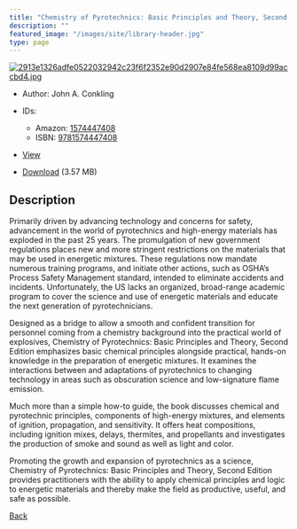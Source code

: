 ```yaml
---
title: "Chemistry of Pyrotechnics: Basic Principles and Theory, Second Edition"
description: ""
featured_image: "/images/site/library-header.jpg"
type: page
---
```


<a href="https://drive.google.com/uc?export=view&id=1m-krBzjxL_uk7lAdUUFar0qu9DpP5qap" target="_blank">![2913e1326adfe0522032942c23f6f2352e90d2907e84fe568ea8109d99accbd4.jpg](https://drive.google.com/uc?export=view&id=1s4IU1Xohc5Dj-SChN5JA6J0ktfp4KQjN)</a>
* Author: John A. Conkling
* IDs:
  * Amazon: <a href="https://www.amazon.com/dp/1574447408" target="_blank">1574447408</a>
  * ISBN: <a href="https://www.worldcat.org/isbn/9781574447408" target="_blank">9781574447408</a>
* <a href="https://drive.google.com/uc?export=view&id=1m-krBzjxL_uk7lAdUUFar0qu9DpP5qap" target="_blank">View</a>

* [Download](https://drive.google.com/uc?export=download&id=1m-krBzjxL_uk7lAdUUFar0qu9DpP5qap) (3.57 MB)

## Description<div>
<p>Primarily driven by advancing technology and concerns for safety, advancement in the world of pyrotechnics and high-energy materials has exploded in the past 25 years. The promulgation of new government regulations places new and more stringent restrictions on the materials that may be used in energetic mixtures. These regulations now mandate numerous training programs, and initiate other actions, such as OSHA’s Process Safety Management standard, intended to eliminate accidents and incidents. Unfortunately, the US lacks an organized, broad-range academic program to cover the science and use of energetic materials and educate the next generation of pyrotechnicians. </p>
<p>Designed as a bridge to allow a smooth and confident transition for personnel coming from a chemistry background into the practical world of explosives, Chemistry of Pyrotechnics: Basic Principles and Theory, Second Edition emphasizes basic chemical principles alongside practical, hands-on knowledge in the preparation of energetic mixtures. It examines the interactions between and adaptations of pyrotechnics to changing technology in areas such as obscuration science and low-signature flame emission. </p>
<p>Much more than a simple how-to guide, the book discusses chemical and pyrotechnic principles, components of high-energy mixtures, and elements of ignition, propagation, and sensitivity. It offers heat compositions, including ignition mixes, delays, thermites, and propellants and investigates the production of smoke and sound as well as light and color. </p>
<p>Promoting the growth and expansion of pyrotechnics as a science, Chemistry of Pyrotechnics: Basic Principles and Theory, Second Edition provides practitioners with the ability to apply chemical principles and logic to energetic materials and thereby make the field as productive, useful, and safe as possible.</p></div>

[Back](/library/)

